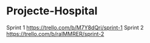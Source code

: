 # Projecte-Hospital
Sprint 1
https://trello.com/b/M7Y8dQri/sprint-1
Sprint 2
https://trello.com/b/raIMMRER/sprint-2
